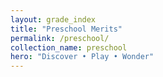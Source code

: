 ```yaml
---
layout: grade_index
title: "Preschool Merits"
permalink: /preschool/
collection_name: preschool
hero: "Discover • Play • Wonder"
---
```

